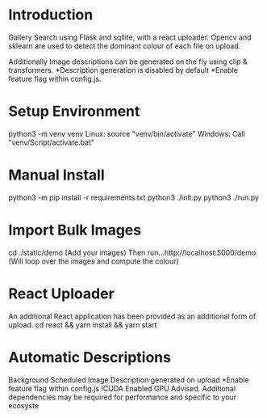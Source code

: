 # Introduction
Gallery Search using Flask and sqllite, with a react uploader. Opencv and sklearn are used to detect the dominant colour of each file on upload. 

Additionally Image descriptions can be generated on the fly using clip & transformers. *Description generation is disabled by default *Enable feature flag within config.js.

# Setup Environment
python3 -m venv venv
Linux: source "venv/bin/activate" 
Windows: Call "venv/Script/activate.bat"

# Manual Install 
python3 -m pip install -r requirements.txt
python3 ./init.py
python3 ./run.py

# Import Bulk Images
cd ./static/demo
(Add your images)
Then run...http://localhost:5000/demo 
(Will loop over the images and compute the colour)

# React Uploader
An additional React application has been provided as an additional form of upload.
cd react && yarn install && yarn start

# Automatic Descriptions 
Background Scheduled Image Description generated on upload *Enable feature flag within config.js 
!CUDA Enabled GPU Advised. Additional dependencies may be required for performance and specific to your ecosyste

